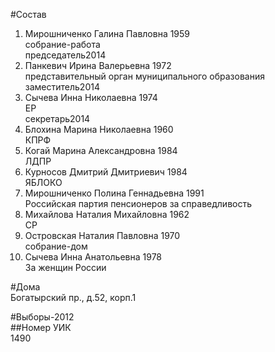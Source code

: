 #Состав  
1. Мирошниченко Галина Павловна 1959  
    собрание-работа  
    председатель2014  
2. Панкевич Ирина Валерьевна 1972  
    представительный орган муниципального образования  
    заместитель2014  
3. Сычева Инна Николаевна 1974  
    ЕР  
    секретарь2014  
4. Блохина Марина Николаевна 1960  
    КПРФ  
5. Когай Марина Александровна 1984  
    ЛДПР  
6. Курносов Дмитрий Дмитриевич 1984  
    ЯБЛОКО  
7. Мирошниченко Полина Геннадьевна 1991  
    Российская партия пенсионеров за справедливость  
8. Михайлова Наталия Михайловна 1962  
    СР  
9. Островская Наталия Павловна 1970  
    собрание-дом  
10. Сычева Инна Анатольевна 1978  
    За женщин России  
  
#Дома  
Богатырский пр.,  д.52, корп.1  
  
#Выборы-2012  
##Номер УИК  
1490  
